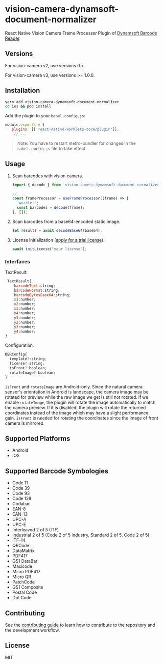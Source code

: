 
# vision-camera-dynamsoft-document-normalizer

React Native Vision Camera Frame Processor Plugin of [Dynamsoft Barcode Reader](https://www.dynamsoft.com/document-normalizer/overview/).

## Versions

For vision-camera v2, use versions 0.x.

For vision-camera v3, use versions >= 1.0.0.

## Installation

```sh
yarn add vision-camera-dynamsoft-document-normalizer
cd ios && pod install
```

Add the plugin to your `babel.config.js`:

```js
module.exports = {
   plugins: [['react-native-worklets-core/plugin']],
    // ...
```

> Note: You have to restart metro-bundler for changes in the `babel.config.js` file to take effect.

## Usage

1. Scan barcodes with vision camera.
   
   ```js
   import { decode } from 'vision-camera-dynamsoft-document-normalizer';
 
   // ...
   const frameProcessor = useFrameProcessor((frame) => {
     'worklet';
     const barcodes = decode(frame);
   }, []);
   ```
   
2. Scan barcodes from a base64-encoded static image.

   ```ts
   let results = await decodeBase64(base64);
   ```

3. License initialization ([apply for a trial license](https://www.dynamsoft.com/customer/license/trialLicense/?product=dbr)).

   ```ts
   await initLicense("your license");
   ```

### Interfaces

TextResult:

```js
 TextResult{
    barcodeText:string;
    barcodeFormat:string;
    barcodeBytesBase64:string;
    x1:number;
    x2:number;
    x3:number;
    x4:number;
    y1:number;
    y2:number;
    y3:number;
    y4:number;
}
```

Configuration:

```js
DBRConfig{
  template?:string;
  license?:string;
  isFront?:boolean;
  rotateImage?:boolean;
}
```

`isFront` and `rotateImage` are Android-only. Since the natural camera sensor's orientation in Android is landscape, the camera image may be rotated for preview while the raw image we get is still not rotated. If we enable `rotateImage`, the plugin will rotate the image automatically to match the camera preview. If it is disabled, the plugin will rotate the returned coordinates instead of the image which may have a slight performance gain. `isFront` is needed for rotating the coordinates since the image of front camera is mirrored.

## Supported Platforms

* Android
* iOS

## Supported Barcode Symbologies

* Code 11
* Code 39
* Code 93
* Code 128
* Codabar
* EAN-8
* EAN-13
* UPC-A
* UPC-E
* Interleaved 2 of 5 (ITF)
* Industrial 2 of 5 (Code 2 of 5 Industry, Standard 2 of 5, Code 2 of 5)
* ITF-14 
* QRCode
* DataMatrix
* PDF417
* GS1 DataBar
* Maxicode
* Micro PDF417
* Micro QR
* PatchCode
* GS1 Composite
* Postal Code
* Dot Code

## Contributing

See the [contributing guide](CONTRIBUTING.md) to learn how to contribute to the repository and the development workflow.

## License

MIT
